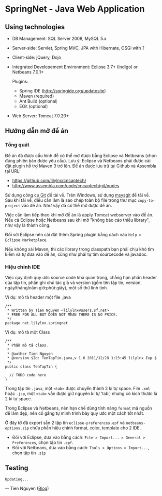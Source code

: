 SpringNet - Java Web Application
========================================


Using technologies
------------------

* DB Management: SQL Server 2008, MySQL 5.x

* Server-side: Servlet, Spring MVC, JPA with Hibernate, OSGi with ?

* Client-side: jQuery, Dojo

* Integrated Developement Environment: Eclipse 3.7+ (Indigo) or Netbeans 7.0.1+

    Plugins:

  * Spring IDE (http://springide.org/updatesite)
  * Maven (required)
  * Ant Build (optional)
  * EGit (optional)

* Web Server: Tomcat 7.0.20+


Hướng dẫn mở đề án
------------------

### Tổng quát

Đề án đã được cấu hình để có thể mở được bằng Eclipse và Netbeans (chọn đúng phiên bản được yêu cầu).
Lưu ý: Eclipse và Netbeans phải được cài đặt plugin hỗ trợ Maven 3 trở lên.
Đề án được lưu trữ tại Github và Assembla tại URL:

  * https://github.com/lilylnx/cncaptech/
  * http://www.assembla.com/code/cncaptech/git/nodes

Sử dụng công cụ [Git](http://git-scm.com/) để tải về. Trên Windows, sử dụng
[msysgit](http://code.google.com/p/msysgit/downloads/list) để tải về.
Sau khi tải về, điều cần làm là sao chép toàn bộ file trong thư mục `copy-to-project` vào đề án.
Như vậy đã có thể mở được đề án.

Việc cần làm tiếp theo khi mở đề án là apply Tomcat webserver vào đề án.
Nếu cả Eclipse hoặc Netbeans sau khi mở "không báo cáo thiếu library", như vậy là thành công.

Đối với Eclipse nên cài đặt thêm Spring plugin bằng cách vào `Help > Eclipse Marketplace`.

Nếu không xài Maven, thì các library trong classpath bạn phải chịu khó tìm kiếm và tự đưa vào đề án,
cũng như phải tự tìm sourcecode và javadoc.


### Hiệu chỉnh IDE

Việc quy định quy ước source code khá quan trọng, chẳng hạn phần header của tập tin, phần ghi chú
tác giả và version (gồm tên tập tin, version, ngày/tháng/năm giờ:phút:giây), một số thứ linh tinh.

Ví dụ: mô tả header một file .java

    /**
     * Written by Tien Nguyen <lilylnx@users.sf.net>
     * FREE FOR ALL BUT DOES NOT MEAN THERE IS NO PRICE.
     */
    package net.lilylnx.springnet

Ví dụ: mô tả một Class

    /**
     * Phần mô tả class.
     * 
     * @author Tien Nguyen
     * @version $Id: TenTapTin.java,v 1.0 2011/12/28 1:23:45 lilylnx Exp $
     */
    public class TenTapTin {

      // TODO code here
    }

Trong tập tin `.java`, một `<tab>` được chuyển thành 2 kí tự space.
File `.xml` hoặc `.jsp`, một `<tab>` vẫn được giữ nguyên kí tự 'tab', nhưng có kích thước là 2 kí tự space.

Trong Eclipse và Netbeans, nên hạn chế dùng tính năng `format` mã nguồn để làm đẹp, nên cố gắng tự mình
trình bày quy ước một cách tốt nhất.

Ở đây tớ đã export sẵn 2 tập tin `eclipse-preferences.epf` và `netbeans-options.zip`
chứa phần hiệu chỉnh format, color, template cho 2 IDE.

  * Đối với Eclipse, đưa vào bằng cách: `File > Import... > General > Preferences`,
    chọn tập tin `.epf`.
  * Đối với Netbeans, đưa vào bằng cách: `Tools > Options > Import...`,
    chọn tập tin `.zip`


Testing
-------

    Updating...


--
Tien Nguyen ([Blog](http://lilylnx.wordpress.com/))
